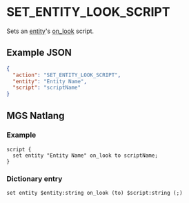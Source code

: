 # SET_ENTITY_LOOK_SCRIPT

Sets an [entity](../entities)'s [on_look](../scripts/on_look) script.

## Example JSON

```json
{
  "action": "SET_ENTITY_LOOK_SCRIPT",
  "entity": "Entity Name",
  "script": "scriptName"
}
```

## MGS Natlang

### Example

```mgs
script {
  set entity "Entity Name" on_look to scriptName;
}
```

### Dictionary entry

```
set entity $entity:string on_look (to) $script:string (;)
```
